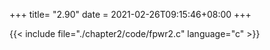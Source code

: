 +++
title= "2.90"
date = 2021-02-26T09:15:46+08:00
+++

{{< include file="./chapter2/code/fpwr2.c" language="c" >}}

